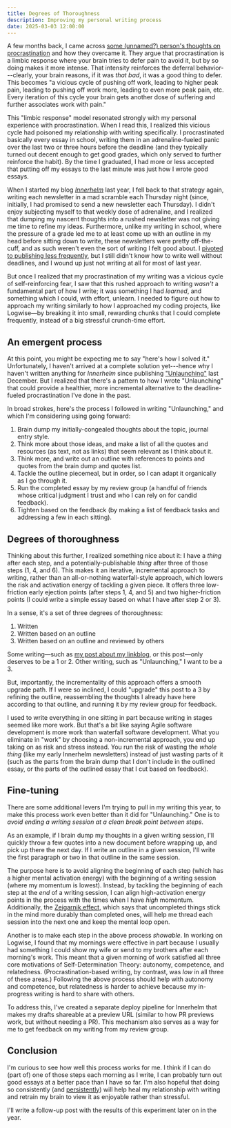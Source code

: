 ```yaml
---
title: Degrees of Thoroughness
description: Improving my personal writing process
date: 2025-03-03 12:00:00
---
```

A few months back, I came across [some (unnamed?) person's thoughts on procrastination](https://learnhowtolearn.org/how-i-cured-procrastination/) and how they overcame it. They argue that procrastination is a limbic response where your brain tries to defer pain to avoid it, but by so doing makes it more intense. That intensity reinforces the deferral behavior---clearly, your brain reasons, if it was _that bad_, it was a good thing to defer. This becomes "a vicious cycle of pushing off work, leading to higher peak pain, leading to pushing off work more, leading to even more peak pain, etc. Every iteration of this cycle your brain gets another dose of suffering and further associates work with pain."

This "limbic response" model resonated strongly with my personal experience with procrastination. When I read this, I realized this vicious cycle had poisoned my relationship with writing specifically. I procrastinated basically every essay in school, writing them in an adrenaline-fueled panic over the last two or three hours before the deadline (and they typically turned out decent enough to get good grades, which only served to further reinforce the habit). By the time I graduated, I had more or less accepted that putting off my essays to the last minute was just how I wrote good essays.

When I started my blog [_Innerhelm_](https://innerhelm.com) last year, I fell back to that strategy again, writing each newsletter in a mad scramble each Thursday night (since, initially, I had promised to send a new newsletter each Thursday). I didn't enjoy subjecting myself to that weekly dose of adrenaline, and I realized that dumping my nascent thoughts into a rushed newsletter was not giving me time to refine my ideas. Furthermore, unlike my writing in school, where the pressure of a grade led me to at least come up with an outline in my head before sitting down to write, these newsletters were pretty off-the-cuff, and as such weren't even the sort of writing I felt good about. I [pivoted to publishing less frequently](https://innerhelm.com/newsletters/a-change-in-cadence/), but I still didn't know how to write well without deadlines, and I wound up just not writing at all for most of last year.

But once I realized that my procrastination of my writing was a vicious cycle of self-reinforcing fear, I saw that this rushed approach to writing _wasn't_ a fundamental part of how I write; it was something I had *learned*, and something which I could, with effort, unlearn. I needed to figure out how to approach my writing similarly to how I approached my coding projects, like Logwise—by breaking it into small, rewarding chunks that I could complete frequently, instead of a big stressful crunch-time effort.

## An emergent process

At this point, you might be expecting me to say "here's how I solved it." Unfortunately, I haven't arrived at a complete solution yet---hence why I haven't written anything for _Innerhelm_ since publishing ["Unlaunching"](/posts/software/unlaunching/) last December. But I realized that there's a pattern to how I wrote "Unlaunching" that could provide a healthier, more incremental alternative to the deadline-fueled procrastination I've done in the past.

In broad strokes, here's the process I followed in writing "Unlaunching," and which I'm considering using going forward:

1. Brain dump my initially-congealed thoughts about the topic, journal entry style. 
2. Think more about those ideas, and make a list of all the quotes and resources (as text, not as links) that seem relevant as I think about it.
3. Think more, and write out an outline with references to points and quotes from the brain dump and quotes list.
4. Tackle the outline piecemeal, but in order, so I can adapt it organically as I go through it.
5. Run the completed essay by my review group (a handful of friends whose critical judgment I trust and who I can rely on for candid feedback).
6. Tighten based on the feedback (by making a list of feedback tasks and addressing a few in each sitting).

## Degrees of thoroughness

Thinking about this further, I realized something nice about it: I have a _thing_ after each step, and a potentially-publishable _thing_ after three of those steps (1, 4, and 6). This makes it an iterative, incremental approach to writing, rather than an all-or-nothing waterfall-style approach, which lowers the risk and activation energy of tackling a given piece. It offers three low-friction early ejection points (after steps 1, 4, and 5) and two higher-friction points (I could write a simple essay based on what I have after step 2 or 3).

In a sense, it's a set of three degrees of thoroughness:
1. Written
2. Written based on an outline
3. Written based on an outline and reviewed by others

Some writing—such as [my post about my linkblog](/posts/software/linkblog/), or this post—only deserves to be a 1 or 2. Other writing, such as "Unlaunching," I want to be a 3.

But, importantly, the incrementality of this approach offers a smooth upgrade path. If I were so inclined, I could "upgrade" this post to a 3 by refining the outline, reassembling the thoughts I already have here according to that outline, and running it by my review group for feedback.

I used to write everything in one sitting in part because writing in stages seemed like more work. But that's a bit like saying Agile software development is more work than waterfall software development. What you eliminate in "work" by choosing a non-incremental approach, you end up taking on as risk and stress instead. You run the risk of wasting the _whole thing_ (like my early Innerhelm newsletters) instead of just wasting parts of it (such as the parts from the brain dump that I don't include in the outlined essay, or the parts of the outlined essay that I cut based on feedback).

## Fine-tuning

There are some additional levers I'm trying to pull in my writing this year, to make this process work even better than it did for "Unlaunching." One is to _avoid ending a writing session at a clean break point between steps_.

As an example, if I brain dump my thoughts in a given writing session, I'll quickly throw a few quotes into a new document before wrapping up, and pick up there the next day. If I write an outline in a given session, I'll write the first paragraph or two in that outline in the same session.

The purpose here is to avoid aligning the beginning of each step (which has a higher mental activation energy) with the beginning of a writing session (where my momentum is lowest). Instead, by tackling the beginning of each step at the *end* of a writing session, I can align high-activation energy points in the process with the times when I have _high_ momentum. Additionally, the [Zeigarnik effect](https://en.wikipedia.org/wiki/Zeigarnik_effect), which says that uncompleted things stick in the mind more durably than completed ones, will help me thread each session into the next one and keep the mental loop open.

Another is to make each step in the above process _showable_. In working on Logwise, I found that my mornings were effective in part because I usually had something I could show my wife or send to my brothers after each morning's work. This meant that a given morning of work satisfied all three core motivations of Self-Determination Theory: autonomy, competence, and relatedness. (Procrastination-based writing, by contrast, was _low_ in all three of these areas.) Following the above process should help with autonomy and competence, but relatedness is harder to achieve because my in-progress writing is hard to share with others.

To address this, I've created a separate deploy pipeline for Innerhelm that makes my drafts shareable at a preview URL (similar to how PR previews work, but without needing a PR). This mechanism also serves as a way for me to get feedback on my writing from my review group.
## Conclusion

I'm curious to see how well this process works for me. I think if I can do (part of) one of those steps each morning as I write, I can probably turn out good essays at a better pace than I have so far. I'm also hopeful that doing so consistently (and [persistently](https://innerhelm.com/posts/persistence)) will help heal my relationship with writing and retrain my brain to view it as enjoyable rather than stressful.

I'll write a follow-up post with the results of this experiment later on in the year.
